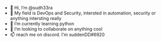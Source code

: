 - 👋 Hi, I’m @sudh33ra
- 👀 My field is DevOps and Security, intersted in automation, security or anything intersting really
- 🌱 I’m currently learning python
- 💞️ I’m looking to collaborate on anything cool
- 📫 reach me on discord. I'm suddenDD#6920

<!---
sudh33ra/sudh33ra is a ✨ special ✨ repository because its `README.md` (this file) appears on your GitHub profile.
You can click the Preview link to take a look at your changes.
--->

